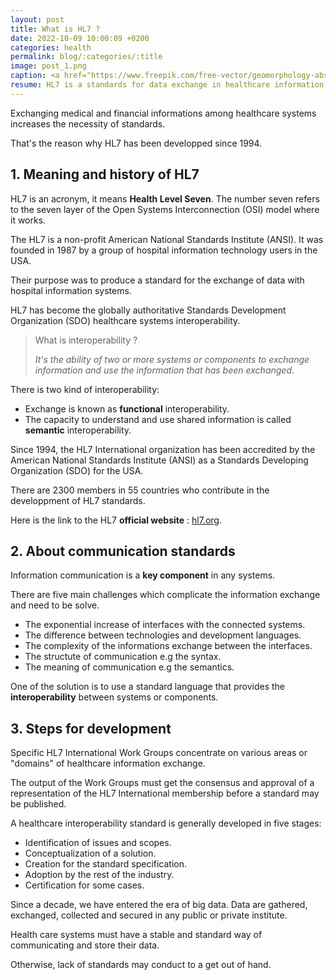 ```yaml
---
layout: post
title: What is HL7 ?
date: 2022-10-09 10:00:09 +0200
categories: health
permalink: blog/:categories/:title
image: post_1.png
caption: <a href="https://www.freepik.com/free-vector/geomorphology-abstract-concept-vector-illustration-geomorphology-type-geomorphic-process-earth-science-university-discipline-graduate-study-geology-course-applied-study-abstract-metaphor_11668288.htm#query=fundamentals&position=22&from_view=search&track=sph">Image by vectorjuice</a>
resume: HL7 is a standards for data exchange in healthcare information systems. 
---
```

Exchanging medical and financial informations among healthcare systems increases the necessity of standards.

That's the reason why HL7 has been developped since 1994.

## 1. Meaning and history of HL7

HL7 is an acronym, it means **Health Level Seven**.
The number seven refers to the seven layer of the Open Systems Interconnection (OSI) model where it works.

The HL7 is a non-profit American National Standards Institute (ANSI). It was founded in 1987 by a group of hospital information technology users in the USA.

Their purpose was to produce a standard for the exchange of data with hospital information systems.

HL7 has become the globally authoritative Standards Development Organization (SDO) healthcare systems interoperability.

> What is interoperability ?
>
> *It's the ability of two or more systems or components to exchange information and use the information that has been exchanged*.

There is two kind of interoperability:

+ Exchange is known as **functional** interoperability.
+ The capacity to understand and use shared information is called **semantic** interoperability.

Since 1994, the HL7 International organization has been accredited by the American National Standards Institute (ANSI) as a Standards Developing Organization (SDO) for the USA.

There are 2300 members in 55 countries who contribute in the developpment of HL7 standards.

Here is the link to the HL7 **official website** : [hl7.org](http://www.hl7.org/).

## 2. About communication standards

Information communication is a **key component** in any systems.

There are five main challenges which complicate the information exchange and need to be solve.

+ The exponential increase of interfaces with the connected systems.
+ The difference between technologies and development languages.
+ The complexity of the informations exchange between the interfaces.
+ The structute of communication e.g the syntax.
+ The meaning of communication e.g the semantics.

One of the solution is to use a standard language that provides the **interoperability** between systems or components.

## 3. Steps for development

Specific HL7 International Work Groups concentrate on various areas or "domains" of healthcare information exchange.

The output of the Work Groups must get the consensus and approval of a representation of the HL7 International membership before a standard may be published.

A healthcare interoperability standard is generally developed in five stages:

+ Identification of issues and scopes.
+ Conceptualization of a solution.
+ Creation for the standard specification.
+ Adoption by the rest of the industry.
+ Certification for some cases.

Since a decade, we have entered the era of big data.
Data are gathered, exchanged, collected and secured in any public or private institute.

Health care systems must have a stable and standard way of communicating and store their data.

Otherwise, lack of standards may conduct to a get out of hand.
